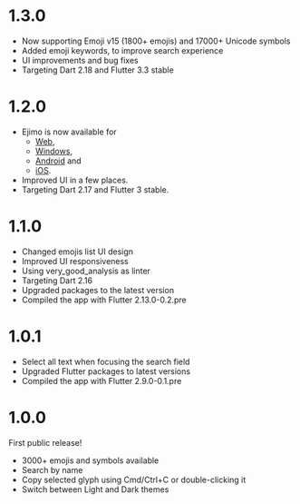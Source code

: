 # 1.3.0

- Now supporting Emoji v15 (1800+ emojis) and 17000+ Unicode symbols
- Added emoji keywords, to improve search experience
- UI improvements and bug fixes
- Targeting Dart 2.18 and Flutter 3.3 stable

# 1.2.0

- Ejimo is now available for 
  - [Web](https://ejimo-app.web.app), 
  - [Windows](https://apps.microsoft.com/store/detail/ejimo/9PF0Q1XP8LCX), 
  - [Android](https://play.google.com/store/apps/details?id=me.albemala.ejimo) and 
  - [iOS](https://apps.apple.com/us/app/ejimo/id1598944603).
- Improved UI in a few places.
- Targeting Dart 2.17 and Flutter 3 stable.

# 1.1.0

- Changed emojis list UI design
- Improved UI responsiveness
- Using very_good_analysis as linter
- Targeting Dart 2.16
- Upgraded packages to the latest version
- Compiled the app with Flutter 2.13.0-0.2.pre

# 1.0.1

- Select all text when focusing the search field
- Upgraded Flutter packages to latest versions
- Compiled the app with Flutter 2.9.0-0.1.pre

# 1.0.0

First public release!

- 3000+ emojis and symbols available
- Search by name
- Copy selected glyph using Cmd/Ctrl+C or double-clicking it
- Switch between Light and Dark themes
